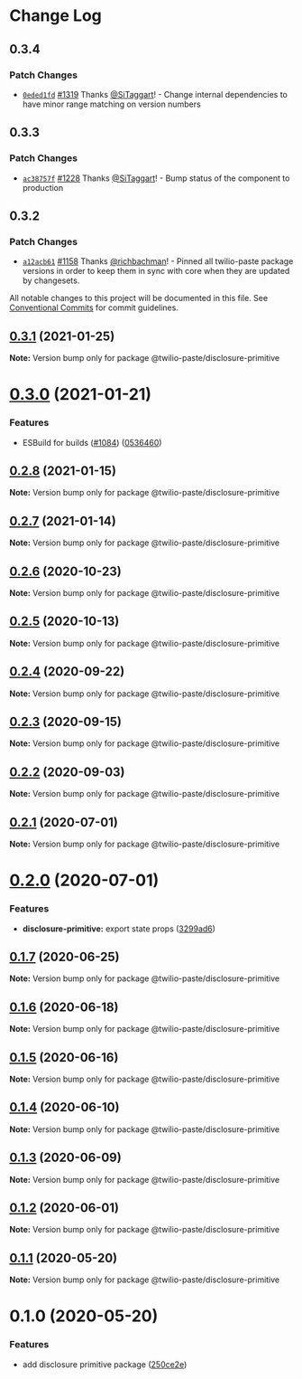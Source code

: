 # Change Log

## 0.3.4

### Patch Changes

- [`0eded1fd`](https://github.com/twilio-labs/paste/commit/0eded1fd63f081ba9aeab5b5946218e1c5b9b316) [#1319](https://github.com/twilio-labs/paste/pull/1319) Thanks [@SiTaggart](https://github.com/SiTaggart)! - Change internal dependencies to have minor range matching on version numbers

## 0.3.3

### Patch Changes

- [`ac38757f`](https://github.com/twilio-labs/paste/commit/ac38757f0e426531862d5c562a2f2300cfa30592) [#1228](https://github.com/twilio-labs/paste/pull/1228) Thanks [@SiTaggart](https://github.com/SiTaggart)! - Bump status of the component to production

## 0.3.2

### Patch Changes

- [`a12acb61`](https://github.com/twilio-labs/paste/commit/a12acb61739c7c2f2984dfc71fe53b5b3812675f) [#1158](https://github.com/twilio-labs/paste/pull/1158) Thanks [@richbachman](https://github.com/richbachman)! - Pinned all twilio-paste package versions in order to keep them in sync with core when they are updated by changesets.

All notable changes to this project will be documented in this file.
See [Conventional Commits](https://conventionalcommits.org) for commit guidelines.

## [0.3.1](https://github.com/twilio-labs/paste/compare/@twilio-paste/disclosure-primitive@0.3.0...@twilio-paste/disclosure-primitive@0.3.1) (2021-01-25)

**Note:** Version bump only for package @twilio-paste/disclosure-primitive

# [0.3.0](https://github.com/twilio-labs/paste/compare/@twilio-paste/disclosure-primitive@0.2.8...@twilio-paste/disclosure-primitive@0.3.0) (2021-01-21)

### Features

- ESBuild for builds ([#1084](https://github.com/twilio-labs/paste/issues/1084)) ([0536460](https://github.com/twilio-labs/paste/commit/053646011508be10477d5b732269cdb0419235d7))

## [0.2.8](https://github.com/twilio-labs/paste/compare/@twilio-paste/disclosure-primitive@0.2.7...@twilio-paste/disclosure-primitive@0.2.8) (2021-01-15)

**Note:** Version bump only for package @twilio-paste/disclosure-primitive

## [0.2.7](https://github.com/twilio-labs/paste/compare/@twilio-paste/disclosure-primitive@0.2.6...@twilio-paste/disclosure-primitive@0.2.7) (2021-01-14)

**Note:** Version bump only for package @twilio-paste/disclosure-primitive

## [0.2.6](https://github.com/twilio-labs/paste/compare/@twilio-paste/disclosure-primitive@0.2.5...@twilio-paste/disclosure-primitive@0.2.6) (2020-10-23)

**Note:** Version bump only for package @twilio-paste/disclosure-primitive

## [0.2.5](https://github.com/twilio-labs/paste/compare/@twilio-paste/disclosure-primitive@0.2.4...@twilio-paste/disclosure-primitive@0.2.5) (2020-10-13)

**Note:** Version bump only for package @twilio-paste/disclosure-primitive

## [0.2.4](https://github.com/twilio-labs/paste/compare/@twilio-paste/disclosure-primitive@0.2.3...@twilio-paste/disclosure-primitive@0.2.4) (2020-09-22)

**Note:** Version bump only for package @twilio-paste/disclosure-primitive

## [0.2.3](https://github.com/twilio-labs/paste/compare/@twilio-paste/disclosure-primitive@0.2.2...@twilio-paste/disclosure-primitive@0.2.3) (2020-09-15)

**Note:** Version bump only for package @twilio-paste/disclosure-primitive

## [0.2.2](https://github.com/twilio-labs/paste/compare/@twilio-paste/disclosure-primitive@0.2.1...@twilio-paste/disclosure-primitive@0.2.2) (2020-09-03)

**Note:** Version bump only for package @twilio-paste/disclosure-primitive

## [0.2.1](https://github.com/twilio-labs/paste/compare/@twilio-paste/disclosure-primitive@0.2.0...@twilio-paste/disclosure-primitive@0.2.1) (2020-07-01)

**Note:** Version bump only for package @twilio-paste/disclosure-primitive

# [0.2.0](https://github.com/twilio-labs/paste/compare/@twilio-paste/disclosure-primitive@0.1.7...@twilio-paste/disclosure-primitive@0.2.0) (2020-07-01)

### Features

- **disclosure-primitive:** export state props ([3299ad6](https://github.com/twilio-labs/paste/commit/3299ad6c8c91b52858bf4087bc69f63337e3bd30))

## [0.1.7](https://github.com/twilio-labs/paste/compare/@twilio-paste/disclosure-primitive@0.1.6...@twilio-paste/disclosure-primitive@0.1.7) (2020-06-25)

**Note:** Version bump only for package @twilio-paste/disclosure-primitive

## [0.1.6](https://github.com/twilio-labs/paste/compare/@twilio-paste/disclosure-primitive@0.1.5...@twilio-paste/disclosure-primitive@0.1.6) (2020-06-18)

**Note:** Version bump only for package @twilio-paste/disclosure-primitive

## [0.1.5](https://github.com/twilio-labs/paste/compare/@twilio-paste/disclosure-primitive@0.1.4...@twilio-paste/disclosure-primitive@0.1.5) (2020-06-16)

**Note:** Version bump only for package @twilio-paste/disclosure-primitive

## [0.1.4](https://github.com/twilio-labs/paste/compare/@twilio-paste/disclosure-primitive@0.1.3...@twilio-paste/disclosure-primitive@0.1.4) (2020-06-10)

**Note:** Version bump only for package @twilio-paste/disclosure-primitive

## [0.1.3](https://github.com/twilio-labs/paste/compare/@twilio-paste/disclosure-primitive@0.1.2...@twilio-paste/disclosure-primitive@0.1.3) (2020-06-09)

**Note:** Version bump only for package @twilio-paste/disclosure-primitive

## [0.1.2](https://github.com/twilio-labs/paste/compare/@twilio-paste/disclosure-primitive@0.1.1...@twilio-paste/disclosure-primitive@0.1.2) (2020-06-01)

**Note:** Version bump only for package @twilio-paste/disclosure-primitive

## [0.1.1](https://github.com/twilio-labs/paste/compare/@twilio-paste/disclosure-primitive@0.1.0...@twilio-paste/disclosure-primitive@0.1.1) (2020-05-20)

**Note:** Version bump only for package @twilio-paste/disclosure-primitive

# 0.1.0 (2020-05-20)

### Features

- add disclosure primitive package ([250ce2e](https://github.com/twilio-labs/paste/commit/250ce2e70ad3cf1bdf79e9d63a6f0518b4f5ecb0))
